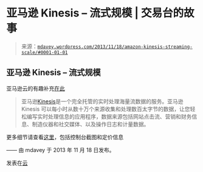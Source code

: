 <!--yml

category: 未分类

日期：2024 年 05 月 18 日 05:57:44

-->

# 亚马逊 Kinesis – 流式规模 | 交易台的故事

> 来源：[`mdavey.wordpress.com/2013/11/18/amazon-kinesis-streaming-scale/#0001-01-01`](https://mdavey.wordpress.com/2013/11/18/amazon-kinesis-streaming-scale/#0001-01-01)

## 亚马逊 Kinesis – 流式规模

亚马逊云的有趣补充[在此](http://aws.amazon.com/kinesis/)

> 亚马逊[Kinesis](http://arstechnica.com/information-technology/2013/11/amazon-wades-into-big-data-streams-with-kinesis/)是一个完全托管的实时处理海量流数据的服务。亚马逊 Kinesis 可以每小时从数十万个来源收集和处理数百太字节的数据，让您轻松编写实时处理信息的应用程序，数据来源包括网站点击流、营销和财务信息、制造仪器和社交媒体、以及操作日志和计量数据。

更多细节请查看[这里](http://aws.typepad.com/aws/2013/11/amazon-kinesis-real-time-processing-of-streamed-data.html)，包括控制台截图和定价信息

—— 由 mdavey 于 2013 年 11 月 18 日发布。

发表在[云](https://mdavey.wordpress.com/category/hpc/cloud/)
